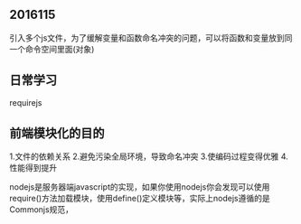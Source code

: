 ## 2016115 
引入多个js文件，为了缓解变量和函数命名冲突的问题，可以将函数和变量放到同一个命令空间里面(对象)

## 日常学习
requirejs

## 前端模块化的目的
1.文件的依赖关系
2.避免污染全局环境，导致命名冲突
3.使编码过程变得优雅
4.性能得到提升


nodejs是服务器端javascript的实现，如果你使用nodejs你会发现可以使用require()方法加载模块，使用define()定义模块等，实际上nodejs遵循的是Commonjs规范，  